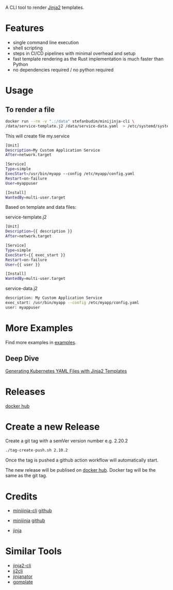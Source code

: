 A CLI tool to render [Jinja2](https://jinja.palletsprojects.com/en/stable/) templates.

# Features
- single command line execution
- shell scripting
- steps in CI/CD pipelines with minimal overhead and setup
- fast template rendering as the Rust implementation is much faster than Python
- no dependencies required / no python required

# Usage

## To render a file
```bash
docker run --rm -v ".:/data" stefanbudim/minijinja-cli \
/data/service-template.j2 /data/service-data.yaml  > /etc/systemd/system/my.service
```
This will create file my.service
```bash
[Unit]
Description=My Custom Application Service
After=network.target

[Service]
Type=simple
ExecStart=/usr/bin/myapp --config /etc/myapp/config.yaml
Restart=on-failure
User=myappuser

[Install]
WantedBy=multi-user.target
```

Based on template and data files:

service-template.j2
```bash
[Unit]
Description={{ description }}
After=network.target

[Service]
Type=simple
ExecStart={{ exec_start }}
Restart=on-failure
User={{ user }}

[Install]
WantedBy=multi-user.target
```


service-data.j2
```bash
description: My Custom Application Service
exec_start: /usr/bin/myapp --config /etc/myapp/config.yaml
user: myappuser
```

# More Examples
Find more examples in [examples](examples).


## Deep Dive
[Generating Kubernetes YAML Files with Jinja2 Templates](examples/kubernetes/README.md)



# Releases
[docker hub](https://hub.docker.com/r/stefanbudim/minijinja-cli)

# Create a new Release
Create a git tag with a semVer version number e.g. 2.20.2
```bash
./tag-create-push.sh 2.10.2
```
Once the tag is pushed a github action workflow will automatically start.

The new release will be publised on [docker hub](https://hub.docker.com/r/stefanbudim/minijinja-cli). Docker tag will be the same as the git tag.


# Credits

- [minijinja-cli](https://crates.io/crates/minijinja-cli) [github](https://github.com/mitsuhiko/minijinja/tree/main/minijinja-cli)

- [minijinja](https://docs.rs/minijinja/latest/minijinja/) [github](https://github.com/mitsuhiko/minijinja)

- [jinja](https://github.com/pallets/jinja/)

# Similar Tools
- [jinja2-cli](https://github.com/mattrobenolt/jinja2-cli)
- [jj2cli](https://github.com/m000/jj2cli)
- [jinjanator](https://github.com/kpfleming/jinjanator)
- [gomplate](https://docs.gomplate.ca/)

